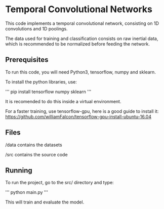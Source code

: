 # Temporal Convolutional Networks

This code implements a temporal convolutional network, consisting on 1D convolutions and 1D poolings.

The data used for training and classification consists on raw inertial data, which is recommended to be normalized before
feeding the network.

## Prerequisites

To run this code, you will need Python3, tensorflow, numpy and sklearn.

To install the python libraries, use:

'''
pip install tensorflow numpy sklearn
'''

It is recomended to do this inside a virtual environment.

For a faster training, use tensorflow-gpu, here is a good guide to install it: https://github.com/williamFalcon/tensorflow-gpu-install-ubuntu-16.04


## Files

/data contains the datasets

/src contains the source code

## Running

To run the project, go to the src/ directory and type:

'''
python main.py
'''

This will train and evaluate the model.